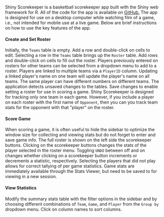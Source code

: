 
Shiny Scorekeeper is a basketball scorekeeper app built with the Shiny web framework for R. All of the code for the app is available on <a href="https://github.com/hinkelman/Shiny-Scorekeeper" target="_blank">GitHub.</a> The app is designed for use on a desktop computer while watching film of a game, i.e., not intended for mobile use at a live game. Below are brief instructions on how to use the key features of the app.

#### Create and Set Roster

Initially, the `Teams` table is empty. Add a row and double-click on cells to edit. Selecting a row in the `Teams` table brings up the `Roster` table. Add rows and double-click on cells to fill out the roster. Players previously entered on rosters for other teams can be selected from a dropdown menu to add to a roster. Players are linked to multiple teams via a `PlayerID` column. Updating a linked player's name on one team will update the player's name on all teams. The same player can have different numbers on different teams. The application detects unsaved changes to the tables. Save changes to enable setting a roster for use in scoring a game. Shiny Scorekeeper is designed for tracking only one team in each game. However, if you include a player on each roster with the first name of `Opponent`, then you can you track team stats for the opponent with that "player" on the roster.  

#### Score Game

When scoring a game, it is often useful to hide the sidebar to optimize the window size for collecting and viewing stats but do not forget to enter and save game info. The full roster is shown on the left side the scorekeeper buttons. Clicking on the scorekeeper buttons changes the stats of the player selected in the roster menu. Toggling `UNDO` between off and on changes whether clicking on a scorekeeper button increments or decrements a statistic, respectively. Selecting the players that did not play allows for correct tallying of per game statistics. Game stats are immediately available through the Stats Viewer, but need to be saved to for viewing in a new session. 

#### View Statistics

Modify the summary stats table with the filter options in the sidebar and by choosing different combinations of `Team`, `Game`, and `Player` from the `Group by` dropdown menu. Click on column names to sort columns. 
